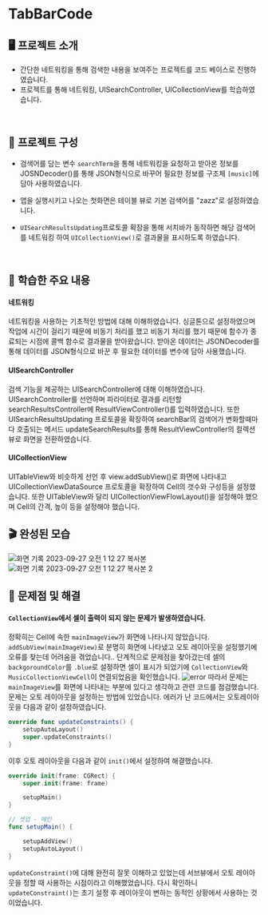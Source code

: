 # TabBarCode

## 🖥️ 프로젝트 소개

- 간단한 네트워킹을 통해 검색한 내용을 보여주는 프로젝트를 코드 베이스로 진행하였습니다. 
- 프로젝트를 통해 네트워킹, UISearchController, UICollectionView를 학습하였습니다.


<br>

## 👀 프로젝트 구성

- 검색어를 담는 변수 `searchTerm`을 통해 네트워킹을 요청하고
  받아온 정보를 JOSNDecoder()를 통해 JSON형식으로 바꾸어 필요한 정보를 구조체 `[music]`에 담아 사용하였습니다.
  
- 앱을 실행시키고 나오는 첫화면은 테이블 뷰로 기본 검색어를 "zazz"로 설정하였습니다.

- `UISearchResultsUpdating`프로토콜 확장을 통해 서치바가 동작하면 해당 검색어를 네트워킹 하여 `UICollectionView()`로 결과물을 표시하도록 하였습니다.

<br>

## 📌 학습한 주요 내용

#### 네트워킹
네트워킹을 사용하는 기초적인 방법에 대해 이해하였습니다.
싱글톤으로 설정하였으며 작업에 시간이 걸리기 때문에 비동기 처리를 했고
비동기 처리를 했기 때문에 함수가 종료되는 시점에 콜백 함수로 결과물을 받아왔습니다.
받아온 데이터는 JSONDecoder를 통해 데이터를 JSON형식으로 바꾼 후 필요한 데이터를 변수에 담아 사용했습니다.


#### UISearchController
검색 기능을 제공하는 UISearchController에 대해 이해하였습니다.
UISearchController를 선언하며 파라미터로 결과를 리턴할 searchResultsController에 ResultViewController()를 입력하였습니다.
또한 UISearchResultsUpdating 프로토콜을 확장하여 searchBar의 검색어가 변화할때마다 호출되는 메서드 updateSearchResults를 통해
ResultViewController의 컬렉션 뷰로 화면을 전환하였습니다.


#### UICollectionView
UITableView와 비슷하게 선언 후 view.addSubView()로 화면에 나타내고
UICollectionViewDataSource 프로토콜을 확장하여 Cell의 갯수와 구성등을 설정했습니다.
또한 UITableView와 달리 UICollectionViewFlowLayout()을 설정해야 했으며
Cell의 간격, 높이 등을 설정해야 했습니다.


## 🎬 완성된 모습
![화면 기록 2023-09-27 오전 1 12 27 복사본](https://github.com/kangsworkspace/DataStorage/assets/141600830/fbc7584d-996e-4ead-96e8-16e7b2eb135d)
![화면 기록 2023-09-27 오전 1 12 27 복사본 2](https://github.com/kangsworkspace/DataStorage/assets/141600830/45057c21-0170-4bdb-9d55-2ba9a0f2154c)


## 🙉 문제점 및 해결

#### `CollectionView`에서 셀이 출력이 되지 않는 문제가 발생하였습니다.
정확히는 Cell에 속한 `mainImageView`가 화면에 나타나지 않았습니다.
`addSubView(mainImageView)`로 분명히 화면에 나타냈고 오토 레이아웃을 설정했기에 오류를 찾는데 어려움을 겪었습니다..
단계적으로 문제점을 찾아갔는데 셀의 `backgoroundColor`를 `.blue`로 설정하면 셀이 표시가 되었기에 `CollectionView`와 `MusicCollectionViewCell`이 연결되었음을 확인했습니다.
![error](https://github.com/kangsworkspace/DataStorage/assets/141600830/5a2edcd9-ade9-42c0-bf7d-80f100f3b742)
따라서 문제는 `mainImageView`를 화면에 나타내는 부분에 있다고 생각하고 관련 코드를 점검했습니다.
문제는 오토 레이아웃을 설정하는 방법에 있었습니다.
에러가 난 코드에서는 오토레이아웃을 다음과 같이 설정하였습니다.
```swift
override func updateConstraints() {
    setupAutoLayout()
    super.updateConstraints()
}
```

이후 오토 레이아웃을 다음과 같이 `init()`에서 설정하여 해결했습니다.
```swift
override init(frame: CGRect) {
    super.init(frame: frame)

    setupMain()
}

// 셋업 - 메인
func setupMain() {

    setupAddView() 
    setupAutoLayout()
}
```
`updateConstraint()`에 대해 완전히 잘못 이해하고 있었는데 서브뷰에서 오토 레이아웃을 정할 때 사용하는 시점이라고 이해했었습니다.
다시 확인하니 `updateConstraint()`는 초기 설정 후 레이아웃이 변하는 동적인 상황에서 사용하는 것이었습니다.
